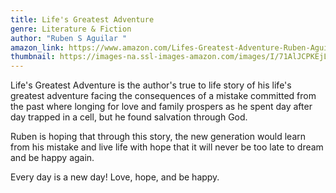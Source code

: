 ```yaml
---
title: Life's Greatest Adventure
genre: Literature & Fiction
author: "Ruben S Aguilar "
amazon_link: https://www.amazon.com/Lifes-Greatest-Adventure-Ruben-Aguilar/dp/1648956327/ref=tmm_pap_swatch_0?_encoding=UTF8&qid=1643095023&sr=8-1
thumbnail: https://images-na.ssl-images-amazon.com/images/I/71AlJCPKEjL.jpg
---
```

Life's Greatest Adventure is the author's true to life story of his life's greatest adventure facing the consequences of a mistake committed from the past where longing for love and family prospers as he spent day after day trapped in a cell, but he found salvation through God.

Ruben is hoping that through this story, the new generation would learn from his mistake and live life with hope that it will never be too late to dream and be happy again.

Every day is a new day! Love, hope, and be happy.